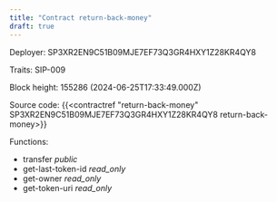 ```yaml
---
title: "Contract return-back-money"
draft: true
---
```

Deployer: SP3XR2EN9C51B09MJE7EF73Q3GR4HXY1Z28KR4QY8

Traits:
SIP-009 



Block height: 155286 (2024-06-25T17:33:49.000Z)

Source code: {{<contractref "return-back-money" SP3XR2EN9C51B09MJE7EF73Q3GR4HXY1Z28KR4QY8 return-back-money>}}

Functions:

* transfer _public_
* get-last-token-id _read_only_
* get-owner _read_only_
* get-token-uri _read_only_
